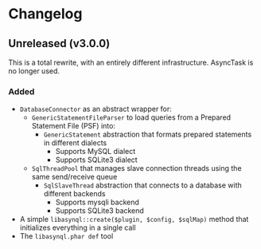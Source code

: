 # Changelog

## Unreleased (v3.0.0)
This is a total rewrite, with an entirely different infrastructure. AsyncTask is no longer used.

### Added
- `DatabaseConnector` as an abstract wrapper for:
    - `GenericStatementFileParser` to load queries from a Prepared Statement File (PSF) into:
        - `GenericStatement` abstraction that formats prepared statements in different dialects
            - Supports MySQL dialect
            - Supports SQLite3 dialect
    - `SqlThreadPool` that manages slave connection threads using the same send/receive queue
        - `SqlSlaveThread` abstraction that connects to a database with different backends
            - Supports mysqli backend
            - Supports SQLite3 backend
- A simple `libasynql::create($plugin, $config, $sqlMap)` method that initializes everything in a single call
- The `libasynql.phar def` tool
